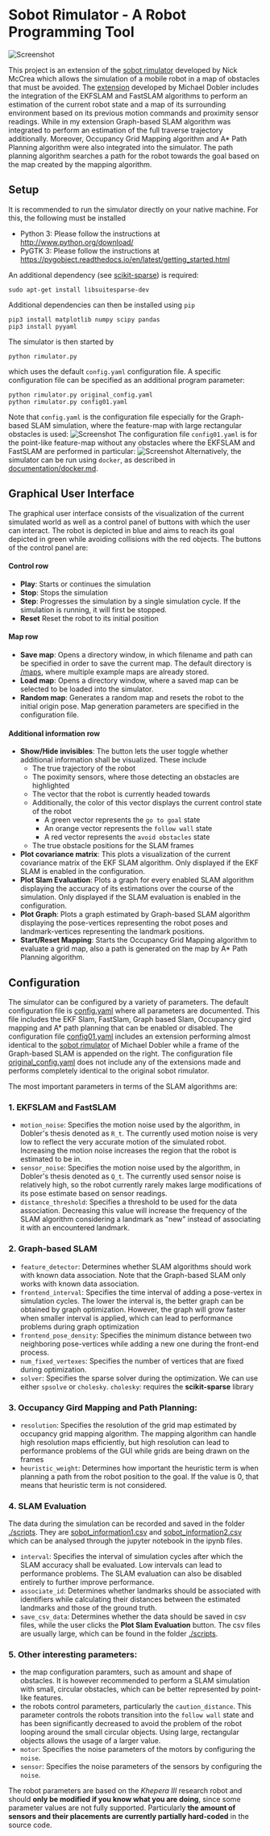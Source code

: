 # Sobot Rimulator - A Robot Programming Tool

![Screenshot](documentation/sim_config.png)

This project is an extension of the [sobot rimulator](https://github.com/nmccrea/sobot-rimulator) developed by Nick McCrea
which allows the simulation of a mobile robot in a map of obstacles that must be avoided.
The [extension](https://collaborating.tuhh.de/cva9931/sobot-rimulator) developed by Michael Dobler includes 
the integration of the EKFSLAM and FastSLAM algorithms to perform an estimation 
of the current robot state and a map of its surrounding environment based on its previous motion commands 
and proximity sensor readings. While in my extension Graph-based SLAM algorithm was integrated 
to perform an estimation of the full traverse trajectory additionally. Moreover, Occupancy Grid Mapping algorithm 
and A* Path Planning algorithm were also integrated into the simulator. The path planning algorithm searches a path 
for the robot towards the goal based on the map created by the mapping algorithm. 


## Setup

It is recommended to run the simulator directly on your native machine. For this, the following must be installed
- Python 3: Please follow the instructions at http://www.python.org/download/
- PyGTK 3: Please follow the instructions at https://pygobject.readthedocs.io/en/latest/getting_started.html

An additional dependency (see [scikit-sparse](https://scikit-sparse.readthedocs.io/en/latest/overview.html)) is required:

    sudo apt-get install libsuitesparse-dev

Additional dependencies can then be installed using `pip`

    pip3 install matplotlib numpy scipy pandas
    pip3 install pyyaml
    
The simulator is then started by 

    python rimulator.py
    
which uses the default `config.yaml` configuration file. A specific configuration file can be
specified as an additional program parameter:

    python rimulator.py original_config.yaml
    python rimulator.py config01.yaml
Note that `config.yaml` is the configuration file especially for the Graph-based SLAM simulation, 
where the feature-map with large rectangular obstacles
is used:
 ![Screenshot](documentation/sim_config.png) 
The configuration file `config01.yaml` is for the point-like feature-map without any obstacles where the EKFSLAM and FastSLAM are performed in particular:
![Screenshot](documentation/sim_config01.png)
Alternatively, the simulator can be run using `docker`, as described in [documentation/docker.md](documentation/docker.md).
    

## Graphical User Interface

The graphical user interface consists of the visualization of the current simulated world as well as a control panel of 
buttons with which the user can interact. The robot is depicted in blue and aims to reach its goal depicted in green 
while avoiding collisions with the red objects. The buttons of the control panel are:

#### Control row

- **Play**: Starts or continues the simulation
- **Stop**: Stops the simulation
- **Step**: Progresses the simulation by a single simulation cycle. If the simulation is running, it will first be stopped.
- **Reset** Reset the robot to its initial position 

#### Map row

- **Save map**: Opens a directory window, in which filename and path can be specified in order to save the current map.
 The default directory is [/maps](/maps), where multiple example maps are already stored.
- **Load map**: Opens a directory window, where a saved map can be selected to be loaded into the simulator.
- **Random map**: Generates a random map and resets the robot to the initial origin pose. Map generation parameters are 
specified in the configuration file.

#### Additional information row

- **Show/Hide invisibles**: The button lets the user toggle whether additional information shall be visualized. These 
include 
    - The true trajectory of the robot
    - The poximity sensors, where those detecting an obstacles are highlighted
    - The vector that the robot is currently headed towards
    - Additionally, the color of this vector displays the current control state of the robot
        - A green vector represents the `go to goal` state
        - An orange vector represents the `follow wall` state
        - A red vector represents the `avoid obstacles` state
    - The true obstacle positions for the SLAM frames
- **Plot covariance matrix**: This plots a visualization of the current covariance matrix of the EKF SLAM algorithm. 
Only displayed if the EKF SLAM is enabled in the configuration.
- **Plot Slam Evaluation**: Plots a graph for every enabled SLAM algorithm displaying the accuracy of its estimations 
over the course of the simulation. Only displayed if the SLAM evaluation is enabled in the configuration.
- **Plot Graph**: Plots a graph estimated by Graph-based SLAM algorithm displaying the pose-vertices 
representing the robot poses and landmark-vertices representing the landmark positions.
- **Start/Reset Mapping**: Starts the Occupancy Grid Mapping algorithm to evaluate a grid map,
also a path is generated on the map by A* Path Planning algorithm.
## Configuration
The simulator can be configured by a variety of parameters. The default configuration file is [config.yaml](config01.yaml)
where all parameters are documented. This file includes the EKF Slam, FastSlam, Graph based Slam, Occupancy gird mapping and A* path planning that can be enabled or
disabled. The configuration file [config01.yaml](config01.yaml) includes 
an extension performing almost identical to the [sobot rimulator](https://collaborating.tuhh.de/cva9931/sobot-rimulator) of Michael Dobler 
while a frame of the Graph-based SLAM is appended on the right. The configuration file [original_config.yaml](original_config.yaml) does not include
any of the extensions made and performs completely identical to the original sobot rimulator.

The most important parameters in terms of the SLAM algorithms are:

### 1. EKFSLAM and FastSLAM
- `motion_noise`: Specifies the motion noise used by the algorithm, in Dobler's thesis denoted as `R_t`. The currently used motion 
noise is very low to reflect the very accurate motion of the simulated robot. Increasing the motion noise increases the 
region that the robot is estimated to be in.
- `sensor_noise`: Specifies the motion noise used by the algorithm, in Dobler's thesis denoted as `Q_t`. The currently used sensor noise
is relatively high, so the robot currently rarely makes large modifications of its pose estimate based on sensor readings.
- `distance_threshold`: Specifies a threshold to be used for the data association. Decreasing this value will increase 
the frequency of the SLAM algorithm considering a landmark as "new" instead of associating it with an encountered landmark.

### 2. Graph-based SLAM
- `feature_detector`: Determines whether SLAM algorithms should work with known data association. 
  Note that the Graph-based SLAM only works with known data association.
- `frontend_interval`: Specifies the time interval of adding a pose-vertex in simulation cycles. The lower the interval is, the better graph can be obtained by graph optimization.
However, the graph will grow faster when smaller interval is applied, which can lead to performance problems during graph optimization    
- `frontend_pose_density`: Specifies the minimum distance between two neighboring pose-vertices while adding a new one during the front-end process.
- `num_fixed_vertexes`: Specifies the number of vertices that are fixed during optimization.
- `solver`: Specifies the sparse solver during the optimization. We can use either `spsolve` or `cholesky`. 
  `cholesky`: requires the **scikit-sparse** library 
  
### 3. Occupancy Gird Mapping and Path Planning:
- `resolution`: Specifies the resolution of the grid map estimated by occupancy grid 
mapping algorithm. The mapping algorithm can handle high resolution maps efficiently, 
but high resolution can lead to performance problems of the GUI while grids are being drawn on the frames
- `heuristic_weight`: Determines how important the heuristic term is when planning a path from the robot position to the goal.
If the value is 0, that means that heuristic term is not considered.   

### 4.  SLAM Evaluation
The data during the simulation can be recorded and saved in the folder [./scripts](./scripts). They are [sobot_information1.csv](scripts/sobot_information1.csv) and 
[sobot_information2.csv](scripts/sobot_information2.csv) which can be analysed through the jupyter notebook in the ipynb files. 
- `interval`: Specifies the interval of simulation cycles after which the SLAM accuracy shall be evaluated.
Low intervals can lead to performance problems. The SLAM evaluation can also be disabled entirely to further improve performance.
- `associate_id`: Determines whether landmarks should be associated with identifiers while calculating their distances between the estimated landmarks and those of the ground truth.
- `save_csv_data`: Determines whether the data should be saved in csv files, while the user clicks the **Plot Slam Evaluation** button.
    The csv files are usually large, which can be found in the folder [./scripts](./scripts).
    

### 5. Other interesting parameters:
- the map configuration paramters, such as amount and shape of obstacles. It is however recommended to perform a SLAM simulation
with small, circular obstacles, which can be better represented by point-like features.
- the robots control parameters, particularly the `caution_distance`. This parameter controls the robots transition into
the `follow wall` state and has been significantly decreased to avoid the problem of the robot looping around the small 
circular objects. Using large, rectangular objects allows the usage of a larger value.
- `motor`: Specifies the noise parameters of the motors by configuring the `noise`.
- `sensor`: Specifies the noise parameters of the sensors by configuring the `noise`.

The robot parameters are based on the *Khepera III* research robot and should **only be modified if you know what you are doing**, 
since some parameter values are not fully supported. Particularly **the amount of sensors and their placements are currently 
partially hard-coded** in the source code.

